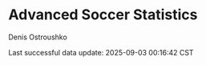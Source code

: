 # Advanced Soccer Statistics
Denis Ostroushko

<!-- gfm -->

Last successful data update: 2025-09-03 00:16:42 CST

